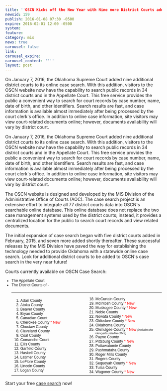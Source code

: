 ```yaml
---
title: ''OSCN Kicks off the New Year with Nine more District Courts added to its Case Search''
newsid: 159
publish: 2016-01-08 07:30 -0500
expire: 2016-02-01 12:00 -0500
system: 
feature: 
category: mis
news: true
carousel: false
link: 
carousel_expire: 
carousel_content: ''''
layout: post
---
```

<p>On January 7, 2016, the Oklahoma Supreme Court added nine additional district courts to its online case search. With this addition, visitors to the OSCN website now have the capability to search public records in 34 district  courts and in the Appellate Court. This free service provides the public a  convenient way to search for court records by case number, name, date of birth,  and other identifiers. Search results are fast, and case information is  available almost immediately after being processed by the court clerk's office. In addition to online case information, site visitors may view court-related documents online; however, documents availability will vary by district court.</p>
 <!--more-->
<p>On January 7, 2016, the Oklahoma Supreme Court added nine additional district courts to its online case search. With this addition, visitors to the OSCN website now have the capability to search public records in 34 district courts and in the Appellate Court. This free service provides the public a convenient way to search for court records by case number, name, date of birth, and other identifiers. Search results are fast, and case information is available almost immediately after being processed by the court clerk's office. In addition to online case information, site visitors may view court-related documents online; however, documents availability will vary by district court.</p><p>The OSCN website is designed and developed by the MIS Division of the Administrative Office of Courts (AOC). The case search project is an extensive effort to integrate all 77 district courts data into OSCN's searchable online database. This online database does not replace the two case management systems used by the district courts; instead, it provides a centralized location for the public to search court records and view related documents. </p><p>The initial expansion of case search began with five district courts added in February, 2015, and seven more added shortly thereafter. These successful releases by the MIS Division have paved the way for establishing the technology needed to provide Oklahoma with a statewide online case search. Look for additional district courts to be added to OSCN's case search in the very near future!</p><p>Courts currently available on OSCN Case Search:</p><ul style="font-family: arial; font-size: 12px;"><li>The Appellate Court</li><li>The District Courts of - <table cellpadding="0" cellpadding="0" border="0" width="100%"><tr><td width="50%"><ol start="1" style="font-family: arial; font-size: 12px;"><li>Adair County</li><li>Atoka County</li><li>Beaver County</li><li>Bryan County</li><li>Canadian Count </li><li>Cherokee County<span style="color: red;"> * New</span></li><li>Choctaw County</li><li>Cleveland County</li><li>Coal County</li><li>Comanche Count </li><li>Ellis County</li><li>Garfield County</li><li>Haskell County</li><li>Latimer County</li><li>LeFlore County</li><li>Lincoln County</li><li>Logan County</li></ol></td><td width="50%"><ol start="18" style="font-family: arial; font-size: 12px;"><li>McCurtain County</li><li>McIntosh County<span style="color: red;"> * New</span></li><li>Muskogee County<span style="color: red;"> * New</span></li><li>Noble County</li><li>Nowata County<span style="color: red;"> * New</span></li><li>Okfuskee County<span style="color: red;"> * New</span></li><li>Oklahoma County</li><li>Okmulgee County<span style="color: red;"> * New </span><span style="font-size: xx-small;"><em>(includes the Henryetta satellite office)</em></span></li><li>Payne County</li><li>Pittsburg County<span style="color: red;"> * New</span></li><li>Pottawatomie County </li><li>Pushmataha County</li><li>Roger Mills County</li><li>Rogers County</li><li>Sequoyah County<span style="color: red;"> * New</span></li><li>Tulsa County</li><li>Wagoner County<span style="color: red;"> * New</span></li></ol></td></tr></table></li></ul><p>Start your free <a href="http://www.oscn.net/dockets/search.aspx">case search</a> now!</p>
